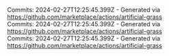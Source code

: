 Commits: 2024-02-27T12:25:45.399Z - Generated via https://github.com/marketplace/actions/artificial-grass
<br>
Commits: 2024-02-27T12:25:45.399Z - Generated via https://github.com/marketplace/actions/artificial-grass
<br>
Commits: 2024-02-27T12:25:45.399Z - Generated via https://github.com/marketplace/actions/artificial-grass
<br>
